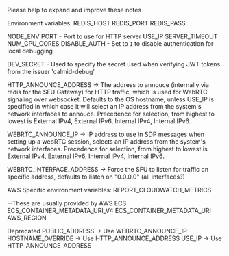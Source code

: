 Please help to expand and improve these notes



Environment variables:
REDIS_HOST
REDIS_PORT
REDIS_PASS

NODE_ENV
PORT - Port to use for HTTP server
USE_IP
SERVER_TIMEOUT
NUM_CPU_CORES
DISABLE_AUTH - Set to `1` to disable authentication for local debugging

DEV_SECRET - Used to specify the secret used when verifying JWT tokens from the issuer 'calmid-debug'

HTTP_ANNOUNCE_ADDRESS -> The address to annouce (internally via redis for the SFU Gateway) for HTTP traffic, which is used for WebRTC signaling over websocket.
Defaults to the OS hostname, unless USE_IP is specified in which case it will select an IP address from the system's network interfaces to annouce.
Precedence for selection, from highest to lowest is External IPv4, External IPv6, Internal IPv4, Internal IPv6.

WEBRTC_ANNOUNCE_IP -> IP address to use in SDP messages when setting up a webRTC session, selects an IP address from the system's network interfaces.
Precedence for selection, from highest to lowest is External IPv4, External IPv6, Internal IPv4, Internal IPv6.

WEBRTC_INTERFACE_ADDRESS -> Force the SFU to listen for traffic on specific address, defaults to listen on "0.0.0.0" (all interfaces?)


AWS Specific environment variables:
REPORT_CLOUDWATCH_METRICS

--These are usually provided by AWS ECS
ECS_CONTAINER_METADATA_URI_V4
ECS_CONTAINER_METADATA_URI
AWS_REGION

Deprecated
PUBLIC_ADDRESS -> Use WEBRTC_ANNOUNCE_IP
HOSTNAME_OVERRIDE -> Use HTTP_ANNOUNCE_ADDRESS
USE_IP -> Use HTTP_ANNOUNCE_ADDRESS